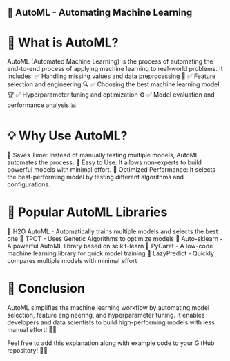 ## 🚀 AutoML - Automating Machine Learning
# 🎯 What is AutoML?
AutoML (Automated Machine Learning) is the process of automating the end-to-end process of applying machine learning to real-world problems. It includes:
 ✅ Handling missing values and data preprocessing 🧹
 ✅ Feature selection and engineering 🔍
 ✅ Choosing the best machine learning model 🏆
 ✅ Hyperparameter tuning and optimization ⚙️
 ✅ Model evaluation and performance analysis 📊

# 💡 Why Use AutoML?
 🔹 Saves Time: Instead of manually testing multiple models, AutoML automates the process.
 🔹 Easy to Use: It allows non-experts to build powerful models with minimal effort.
 🔹 Optimized Performance: It selects the best-performing model by testing different algorithms and configurations.

# 🚀 Popular AutoML Libraries
 📌 H2O AutoML - Automatically trains multiple models and selects the best one
 📌 TPOT - Uses Genetic Algorithms to optimize models
 📌 Auto-sklearn - A powerful AutoML library based on scikit-learn
 📌 PyCaret - A low-code machine learning library for quick model training
 📌 LazyPredict - Quickly compares multiple models with minimal effort 


# 🎯 Conclusion
AutoML simplifies the machine learning workflow by automating model selection, feature engineering, and hyperparameter tuning. It enables developers and data scientists to build high-performing models with less manual effort! 🤖✨

Feel free to add this explanation along with example code to your GitHub repository! 🚀🔥
